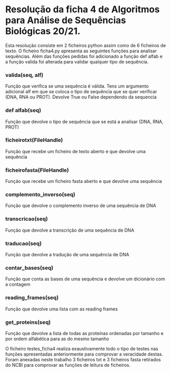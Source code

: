 # Resolução da ficha 4 de Algoritmos para Análise de Sequências Biológicas 20/21.

Esta resolução consiste em 2 ficheiros python assim como de 6 ficheiros de texto.
O ficheiro ficha4.py apresenta as seguintes funções para analisar sequências. Além das funções pedidas foi adicionado a função def alfab e a função valida foi alterada para validar qualquer tipo de sequência. 

### valida(seq, alf) 
Função que verifica se uma sequência é válida. Tens um argumento adicional alf em que se coloca o tipo de sequência que se quer verificar (DNA, RNA ou PROT). Devolve True ou False dependendo da sequencia

### def alfab(seq)
Função que devolve o tipo de sequência que se está a analisar (DNA, RNA, PROT)

### ficheirotxt(FileHandle) 
Função que recebe um ficheiro de texto aberto e que devolve uma sequência

### ficheirofasta(FileHandle) 
Função que recebe um ficheiro fasta aberto e que devolve uma sequência

### complemento_inverso(seq) 
Função que devolve o complemento inverso de uma sequência de DNA

### transcricao(seq) 
Função que devolve a transcrição de uma sequência de DNA

### traducao(seq) 
Função que devolve a tradução de uma sequência de DNA

### contar_bases(seq)
Função que conta as bases de uma sequência e devolve um dicionário com a contagem

### reading_frames(seq)
Função que devolve uma lista com as reading frames

### get_proteins(seq) 
Função que devolve a lista de todas as proteínas ordenadas por tamanho e por ordem alfabética para as do mesmo tamanho

O ficheiro testes_ficha4 realiza exaustivamente todo o tipo de testes nas funções apresentadas anteriormente para comprovar a veracidade destas. Foram anexadas neste trabalho 3 ficheiros txt e 3 ficheiros fasta retirados do NCBI para comprovar as funções de leitura de ficheiros.
